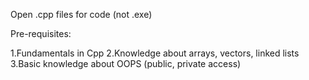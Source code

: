 Open .cpp files for code (not .exe)

Pre-requisites:

  1.Fundamentals in Cpp
  2.Knowledge about arrays, vectors, linked lists
  3.Basic knowledge about OOPS (public, private access)
